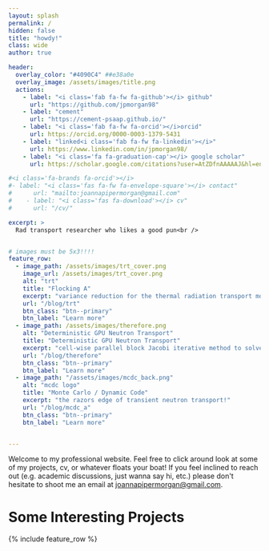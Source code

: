 ```yaml
---
layout: splash
permalink: /
hidden: false
title: "howdy!"
class: wide
author: true

header:
  overlay_color: "#4090C4" ##e38a0e
  overlay_image: /assets/images/title.png 
  actions:
    - label: "<i class='fab fa-fw fa-github'></i> github"
      url: "https://github.com/jpmorgan98"
    - label: "cement"
      url: "https://cement-psaap.github.io/"
    - label: "<i class='fab fa-fw fa-orcid'></i>orcid"
      url: https://orcid.org/0000-0003-1379-5431
    - label: "linked<i class='fab fa-fw fa-linkedin'></i>"
      url: https://www.linkedin.com/in/jpmorgan98/
    - label: "<i class='fa fa-graduation-cap'></i> google scholar"
      url: https://scholar.google.com/citations?user=AtZDfnAAAAAJ&hl=en&oi=ao

#<i class='fa-brands fa-orcid'></i>
#- label: "<i class='fas fa-fw fa-envelope-square'></i> contact"
#      url: "mailto:joannapipermorgan@gmail.com"
#    - label: "<i class='fas fa-download'></i> cv"
#      url: "/cv/"

excerpt: >
  Rad transport researcher who likes a good pun<br />


# images must be 5x3!!!!
feature_row:
  - image_path: /assets/images/trt_cover.png
    image_url: /assets/images/trt_cover.png
    alt: "trt"
    title: "Flocking A"
    excerpt: "variance reduction for the thermal radiation transport monte carlo"
    url: "/blog/trt"
    btn_class: "btn--primary"
    btn_label: "Learn more"
  - image_path: /assets/images/therefore.png
    alt: "Deterministic GPU Neutron Transport"
    title: "Deterministic GPU Neutron Transport"
    excerpt: "cell-wise parallel block Jacobi iterative method to solve the NTE"
    url: "/blog/therefore"
    btn_class: "btn--primary"
    btn_label: "Learn more"
  - image_path: "/assets/images/mcdc_back.png"
    alt: "mcdc logo"
    title: "Monte Carlo / Dynamic Code"
    excerpt: "the razors edge of transient neutron transport!"
    url: "/blog/mcdc_a"
    btn_class: "btn--primary"
    btn_label: "Learn more"


---
```


Welcome to my professional website. Feel free to click around look at some of my projects, cv, or whatever floats your boat! If you feel inclined to reach out (e.g. academic discussions, just wanna say hi, etc.) please don't hesitate to shoot me an email at [joannapipermorgan@gmail.com](mailto:joannapipermorgan@gmail.com).


# Some Interesting Projects
{% include feature_row %}
